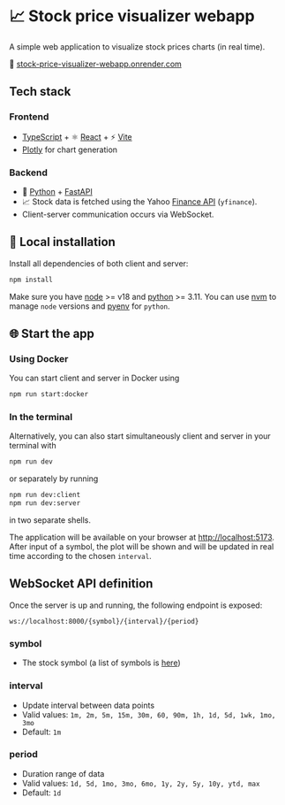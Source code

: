 # 📈 Stock price visualizer webapp

A simple web application to visualize stock prices charts (in real time).

🔗 [stock-price-visualizer-webapp.onrender.com](https://stock-price-visualizer-webapp.onrender.com)

## Tech stack

### Frontend

- [TypeScript](https://www.typescriptlang.org/) + ⚛ [React](https://react.dev/) + ⚡️ [Vite](https://vitejs.dev/)
- [Plotly](https://plotly.com/) for chart generation

### Backend

- 🐍 [Python](https://www.python.org/) + [FastAPI](https://fastapi.tiangolo.com/)
- 📈 Stock data is fetched using the Yahoo [Finance API](https://github.com/ranaroussi/yfinance) (`yfinance`).
- Client-server communication occurs via WebSocket.

## 🔧 Local installation

Install all dependencies of both client and server:

```bash
npm install
```

Make sure you have [node](https://nodejs.org/) >= v18 and [python](https://www.python.org) >= 3.11. You can use [nvm](https://github.com/nvm-sh/nvm#installing-and-updating) to manage `node` versions and [pyenv](https://github.com/pyenv/pyenv) for `python`.

## 🌐 Start the app

### Using Docker

You can start client and server in Docker using

```bash
npm run start:docker
```

### In the terminal

Alternatively, you can also start simultaneously client and server in your terminal with

```bash
npm run dev
```

or separately by running

```bash
npm run dev:client
npm run dev:server
```

in two separate shells.

The application will be available on your browser at [http://localhost:5173](http://localhost:5173). After input of a symbol, the plot will be shown and will be updated in real time according to the chosen `interval`.

## WebSocket API definition

Once the server is up and running, the following endpoint is exposed:

```
ws://localhost:8000/{symbol}/{interval}/{period}
```

### symbol

- The stock symbol (a list of symbols is [here](https://finance.yahoo.com/lookup/?guccounter=1))

### interval

- Update interval between data points
- Valid values: `1m, 2m, 5m, 15m, 30m, 60, 90m, 1h, 1d, 5d, 1wk, 1mo, 3mo`
- Default: `1m`

### period

- Duration range of data
- Valid values: `1d, 5d, 1mo, 3mo, 6mo, 1y, 2y, 5y, 10y, ytd, max`
- Default: `1d`
